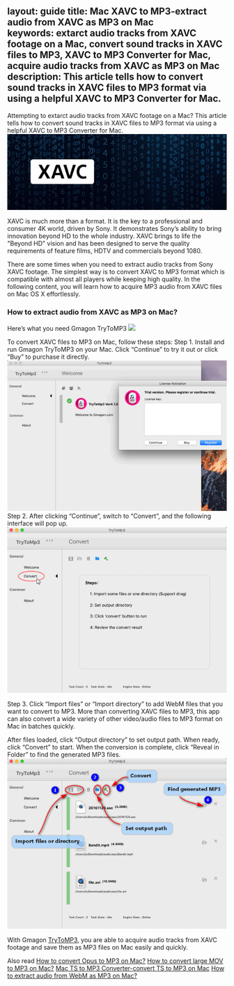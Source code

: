 layout: guide
title: Mac XAVC to MP3-extract audio from XAVC as MP3 on Mac    
keywords: extarct audio tracks from XAVC footage on a Mac, convert sound tracks in XAVC files to MP3, XAVC to MP3 Converter for Mac, acquire audio tracks from XAVC as MP3 on Mac
description: This article tells how to convert sound tracks in XAVC files to MP3 format via using a helpful XAVC to MP3 Converter for Mac.   
---
Attempting to extarct audio tracks from XAVC footage on a Mac? This article tells how to convert sound tracks in XAVC files to MP3 format via using a helpful XAVC to MP3 Converter for Mac. 
![](../img/xavc-to-mp3.jpg)

XAVC is much more than a format. It is the key to a professional and consumer 4K world, driven by Sony. It demonstrates Sony’s ability to bring innovation beyond HD to the whole industry. XAVC brings to life the "Beyond HD" vision and has been designed to serve the quality requirements of feature films, HDTV and commercials beyond 1080.

There are some times when you need to extract audio tracks from Sony XAVC footage. The simplest way is to convert XAVC to MP3 format which is compatible with almost all players while keeping high quality. In the following content, you will learn how to acquire MP3 audio from XAVC files on Mac OS X effortlessly.
### How to extract audio from XAVC as MP3 on Mac?
Here’s what you need
Gmagon TryToMP3
<a href="https://gmagon.com/products/store/trytomp3/" target="_blank"> <img src="https://gmagon.com/asset/images/free-download.png"/></a>

To convert XAVC files to MP3 on Mac, follow these steps: 
Step 1. Install and run Gmagon TryToMP3 on your Mac. Click “Continue” to try it out or click “Buy” to purchase it directly.  
![](../img/continue.png)
Step 2. After clicking “Continue”, switch to “Convert”, and the following interface will pop up.           
![](../img/convert.png)     

Step 3. Click “Import files” or “Import directory” to add WebM files that you want to convert to MP3. More than converting XAVC files to MP3, this app can also convert a wide variety of other video/audio files to MP3 format on Mac in batches quickly.

After files loaded, click “Output directory” to set output path. When ready, click “Convert” to start. When the conversion is complete, click “Reveal in Folder” to find the generated MP3 files.  
![](../img/steps.png)   

With Gmagon <a href="https://gmagon.com/products/store/trytomp3/" target="_blank">TryToMP3</a>, you are able to acquire audio tracks from XAVC footage and save them as MP3 files on Mac easily and quickly.

Also read
<a href="https://gmagon.com/guide/trytomp3/convert-opus-to-mp3-mac.html" target="_blank" >How to convert Opus to MP3 on Mac?</a>
<a href="https://gmagon.com/guide/trytomp3/convert-3gp-to-mp3-mac.html" target="_blank" >How to convert large MOV to MP3 on Mac?</a>
<a href="https://gmagon.com/guide/trytomp3/mac-ts-to-mp3-converter.html" target="_blank" >Mac TS to MP3 Converter-convert TS to MP3 on Mac</a>
<a href="https://gmagon.com/guide/trytomp3/extract-webm-audio-as-mp3.html" target="_blank" >How to extract audio from WebM as MP3 on Mac?</a>